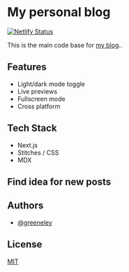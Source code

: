 # My personal blog

[![Netlify Status](https://api.netlify.com/api/v1/badges/1cd594e1-9040-4c6f-85f3-836cd56eb214/deploy-status)](https://app.netlify.com/sites/htdinh/deploys)

This is the main code base for [my blog](https://htdinh.netlify.app)..

## Features

- Light/dark mode toggle
- Live previews
- Fullscreen mode
- Cross platform

## Tech Stack

- Next.js
- Stitches / CSS
- MDX

## Find idea for new posts

## Authors

- [@greeneley](https://www.github.com/greeneley)

## License

[MIT](https://choosealicense.com/licenses/mit/)


